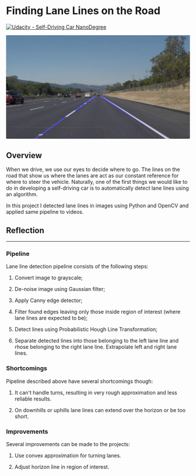 Finding Lane Lines on the Road
=================================
[![Udacity - Self-Driving Car NanoDegree](https://s3.amazonaws.com/udacity-sdc/github/shield-carnd.svg)](http://www.udacity.com/drive)

![example_ouput](test_images_output/solidWhiteRight.jpg)

## Overview

When we drive, we use our eyes to decide where to go.  The lines on the road that show us where the lanes are act as our constant reference for where to steer the vehicle.  Naturally, one of the first things we would like to do in developing a self-driving car is to automatically detect lane lines using an algorithm.

In this project I detected lane lines in images using Python and OpenCV and applied same pipeline to videos.

## Reflection
---

### Pipeline

Lane line detection pipeline consists of the following steps: 

1. Convert image to grayscale; 

2. De-noise image using Gaussian filter; 

3. Apply Canny edge detector;

4. Filter found edges leaving only those inside region of interest (where lane lines are expected to be); 

5. Detect lines using Probabilistic Hough Line Transformation; 

6. Separate detected lines into those belonging to the left lane line and rhose belonging to the right lane line. Extrapolate left and right lane lines. 

### Shortcomings

Pipeline described above have several shortcomings though: 

1. It can't handle turns, resulting in very rough approximation and less reliable results.

2. On downhills or uphills lane lines can extend over the horizon or be too short.

### Improvements

Several improvements can be made to the projects:

1. Use convex approximation for turning lanes. 

2. Adjust horizon line in region of interest. 
